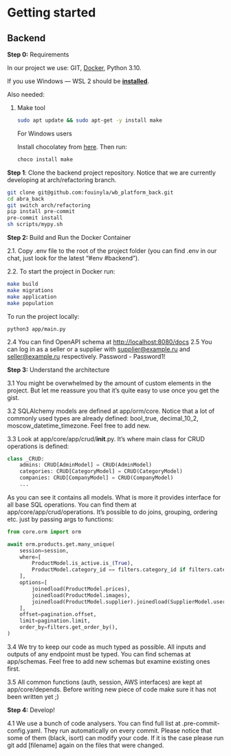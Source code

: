 # Getting started

## **Backend**

**Step 0:** Requirements

In our project we use: GIT, [Docker](https://docs.docker.com/desktop/windows/wsl/), Python 3.10.

If you use Windows — WSL 2 should be **[installed](https://learn.microsoft.com/en-us/windows/wsl/install)**.

Also needed:

1. Make tool

    ```bash
    sudo apt update && sudo apt-get -y install make
    ```

   For Windows users

   Install chocolatey from [here](https://chocolatey.org/install). Then run:

    ```bash
    choco install make
    ```

**Step 1**: Clone the backend project repository. Notice that we are currently developing at arch/refactoring branch.

```bash
git clone git@github.com:fouinyla/wb_platform_back.git
cd abra_back
git switch arch/refactoring
pip install pre-commit
pre-commit install
sh scripts/mypy.sh
```

**Step 2:** Build and Run the Docker Container

2.1. Copy .env file to the root of the project folder (you can find .env in our chat, just look for the latest “#env
#backend”).

2.2. To start the project in Docker run:

```bash
make build
make migrations
make application
make population
```

To run the project locally:

```shell
python3 app/main.py
```

2.4 You can find OpenAPI schema at [http://localhost:8080/docs](http://localhost:8080/docs)
2.5 You can log in as a seller or a supplier with supplier@example.ru and seller@example.ru respectively. Password -
Password1!

**Step 3:** Understand the architecture

3.1 You might be overwhelmed by the amount of custom elements in the project. But let me reassure you that it’s quite
easy to use once you get the gist.

3.2 SQLAlchemy models are defined at app/orm/core. Notice that a lot of commonly used types are already defined:
bool_true, decimal_10_2, moscow_datetime_timezone. Feel free to add new.

3.3 Look at app/core/app/crud/__init__.py. It’s where main class for CRUD operations is defined:

```python
class _CRUD:
    admins: CRUD[AdminModel] = CRUD(AdminModel)
    categories: CRUD[CategoryModel] = CRUD(CategoryModel)
    companies: CRUD[CompanyModel] = CRUD(CompanyModel)
    ...
```

As you can see it contains all models. What is more it provides interface for all base SQL operations. You can find them
at app/core/app/crud/operations. It’s possible to do joins, grouping, ordering etc. just by passing args to functions:

```python
from core.orm import orm

await orm.products.get.many_unique(
    session=session,
    where=[
        ProductModel.is_active.is_(True),
        ProductModel.category_id == filters.category_id if filters.category_id else None,
    ],
    options=[
        joinedload(ProductModel.prices),
        joinedload(ProductModel.images),
        joinedload(ProductModel.supplier).joinedload(SupplierModel.user),
    ],
    offset=pagination.offset,
    limit=pagination.limit,
    order_by=filters.get_order_by(),
)
```

3.4 We try to keep our code as much typed as possible. All inputs and outputs of any endpoint must be typed. You can
find schemas at app/schemas. Feel free to add new schemas but examine existing ones first.

3.5 All common functions (auth, session, AWS interfaces) are kept at app/core/depends. Before writing new piece of code
make sure it has not been written yet ;)

********************Step 4:******************** Develop!

4.1 We use a bunch of code analysers. You can find full list at .pre-commit-config.yaml. They run automatically on every
commit. Please notice that some of them (black, isort) can modify your code. If it is the case please run git
add [filename] again on the files that were changed.
